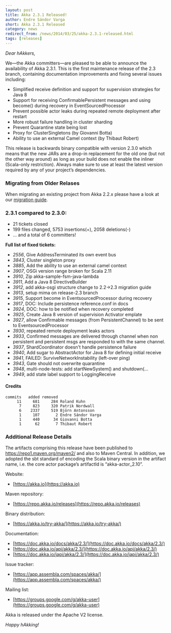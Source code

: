```yaml
---
layout: post
title: Akka 2.3.1 Released!
author: Endre Sándor Varga
short: Akka 2.3.1 Released
category: news
redirect_from: /news/2014/03/25/akka-2.3.1-released.html
tags: [releases]
---
```


*Dear hAkkers,*

We—the Akka committers—are pleased to be able to announce the availability of Akka 2.3.1. This is the first maintenance release of the 2.3 branch, containing documentation improvements and fixing several issues including:

 - Simplified receive definition and support for supervision strategies for Java 8
 - Support for receiving ConfirmablePersistent messages and using become() during recovery in EventSourcedProcessor
 - Prevent possible actor leaks during repeated remote deployment after restart
 - More robust failure handling in cluster sharding
 - Prevent Quarantine state being lost
 - Proxy for ClusterSingletons (by Giovanni Botta)
 - Ability to use an external Camel context (by Thibaut Robert) 

This release is backwards binary compatible with version 2.3.0 which means that the new JARs are a drop-in replacement for the old one (but not the other way around) as long as your build does not enable the inliner (Scala-only restriction). Always make sure to use at least the latest version required by any of your project’s dependencies.

### Migrating from Older Relases ###

When migrating an existing project from Akka 2.2.x please have a look at our [migration guide](https://doc.akka.io/docs/akka/2.3/project/migration-guide-2.2.x-2.3.x.html).

### 2.3.1 compared to 2.3.0: ###

 - 21 tickets closed
 - 199 files changed, 5753 insertions(+), 2058 deletions(-)
 - ... and a total of 6 committers!

**Full list of fixed tickets:**

 - *2556*, Give AddressTerminated its own event bus
 - *3843*, Cluster singleton proxy
 - *3885*, Add the ability to use an external camel context
 - *3907*, OSGi version range broken for Scala 2.11
 - *3910*, Zip akka-sample-fsm-java-lambda
 - *3911*, Add a Java 8 DirectiveBuilder
 - *3912*, add akka-osgi structure change to 2.2->2.3 migration guide
 - *3913*, setup mima on release-2.3 branch
 - *3915*, Support become in EventsourcedProcessor during recovery
 - *3917*, DOC: Include persistence reference.conf in docs
 - *3924*, DOC: how to be notified when recovery completed
 - *3925*, Create Java 8 version of supervision Activator emplate
 - *3927*, allow Confirmable messages (from PersistentChannel) to be sent to EventsourcedProcessor
 - *3930*, repeated remote deployment leaks actors
 - *3933*, Confirmed messages are delivered through channel when non persistent and persistent msgs are responded to with the
same channel.
 - *3937*, ShardCoordinator doesn't handle persistence failure
 - *3940*, Add sugar to AbstractActor for Java 8 for defining initial receive
 - *3941*, FAILED: SurviveNetworkInstability (left-over ping)
 - *3943*, Gate should not overwrite quarantine
 - *3948*, multi-node-tests: add startNewSystem() and shutdown(...
 - *3949*, add state label support to LoggingReceive

#### Credits ####

    commits   added removed
         11     681     284 Roland Kuhn
          7     823     320 Patrik Nordwall
          6    2337     519 Björn Antonsson
          1     107       2 Endre Sándor Varga
          1     440      34 Giovanni Botta
          1      62       7 Thibaut Robert



### Additional Release Details ###

The artifacts comprising this release have been published to https://repo1.maven.org/maven2/ and also to Maven Central. In addition, we adopted the sbt standard of encoding the Scala binary version in the artifact name, i.e. the core actor package’s artifactId is “akka-actor_2.10”.

Website:

 - [https://akka.io](https://akka.io)

Maven repository:

 - [https://repo.akka.io/releases](https://repo.akka.io/releases)

Binary distribution:

 - [https://akka.io/try-akka/](https://akka.io/try-akka/)

Documentation:

 - [https://doc.akka.io/docs/akka/2.3/](https://doc.akka.io/docs/akka/2.3/)
 - [https://doc.akka.io/api/akka/2.3/](https://doc.akka.io/api/akka/2.3/)
 - [https://doc.akka.io/japi/akka/2.3/](https://doc.akka.io/japi/akka/2.3/)

Issue tracker:

 - [https://app.assembla.com/spaces/akka/](https://app.assembla.com/spaces/akka/)

Mailing list:

 - [https://groups.google.com/g/akka-user](https://groups.google.com/g/akka-user)

Akka is released under the Apache V2 license.

*Happy hAkking!*

